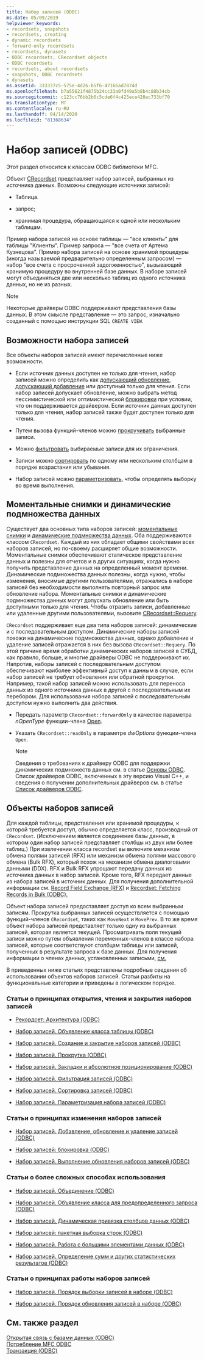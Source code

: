 ```yaml
---
title: Набор записей (ODBC)
ms.date: 05/09/2019
helpviewer_keywords:
- recordsets, snapshots
- recordsets, creating
- dynamic recordsets
- forward-only recordsets
- recordsets, dynasets
- ODBC recordsets, CRecordset objects
- ODBC recordsets
- recordsets, about recordsets
- snapshots, ODBC recordsets
- dynasets
ms.assetid: 333337c5-575e-4d26-b5f6-47166ad7874d
ms.openlocfilehash: b7a55621f4875b24cc33a0fd49a5b8b4c88b34cb
ms.sourcegitcommit: c123cc76bb2b6c5cde6f4c425ece420ac733bf70
ms.translationtype: MT
ms.contentlocale: ru-RU
ms.lasthandoff: 04/14/2020
ms.locfileid: "81368634"
---
```

# <a name="recordset-odbc"></a>Набор записей (ODBC)

Этот раздел относится к классам ODBC библиотеки MFC.

Объект [CRecordset](../../mfc/reference/crecordset-class.md) представляет набор записей, выбранных из источника данных. Возможны следующие источники записей:

- Таблица.

- запрос;

- хранимая процедура, обращающаяся к одной или нескольким таблицам.

Пример набора записей на основе таблицы — "все клиенты" для таблицы "Клиенты". Пример запроса — "все счета от Артема Кузнецова". Пример набора записей на основе хранимой процедуры (иногда называемой предварительно определенным запросом) — набор "все счета с просроченной задолженностью", вызывающий хранимую процедуру во внутренней базе данных. В наборе записей могут объединяться две или несколько таблиц из одного источника данных, но не из разных.

> [!NOTE]
> Некоторые драйверы ODBC поддерживают представления базы данных. В этом смысле представление — это запрос, изначально созданный с помощью инструкции SQL `CREATE VIEW`.

## <a name="recordset-capabilities"></a><a name="_core_recordset_capabilities"></a> Возможности набора записей

Все объекты наборов записей имеют перечисленные ниже возможности.

- Если источник данных доступен не только для чтения, набор записей можно определить как [допускающий обновление](../../data/odbc/recordset-adding-updating-and-deleting-records-odbc.md), [допускающий добавление](../../data/odbc/recordset-adding-updating-and-deleting-records-odbc.md) или доступный только для чтения. Если набор записей допускает обновление, можно выбрать метод пессимистической или оптимистической [блокировки](../../data/odbc/recordset-locking-records-odbc.md) при условии, что он поддерживается драйвером. Если источник данных доступен только для чтения, набор записей также будет доступен только для чтения.

- Путем вызова функций-членов можно [прокручивать](../../data/odbc/recordset-scrolling-odbc.md) выбранные записи.

- Можно [фильтровать](../../data/odbc/recordset-filtering-records-odbc.md) выбираемые записи для их ограничения.

- Записи можно [сортировать](../../data/odbc/recordset-sorting-records-odbc.md) по одному или нескольким столбцам в порядке возрастания или убывания.

- Набор записей можно [параметризовать](../../data/odbc/recordset-parameterizing-a-recordset-odbc.md), чтобы определять выборку во время выполнения.

## <a name="snapshots-and-dynasets"></a><a name="_core_snapshots_and_dynasets"></a> Моментальные снимки и динамические подмножества данных

Существует два основных типа наборов записей: [моментальные снимки](../../data/odbc/snapshot.md) и [динамические подмножества данных](../../data/odbc/dynaset.md). Оба поддерживаются классом `CRecordset`. Каждый из них обладает общими свойствами всех наборов записей, но по-своему расширяет общие возможности. Моментальные снимки обеспечивают статическое представление данных и полезны для отчетов и в других ситуациях, когда нужно получить представление данных на определенный момент времени. Динамические подмножества данных полезны, когда нужно, чтобы изменения, вносимые другими пользователями, отражались в наборе записей без необходимости выполнять повторный запрос или обновление набора. Моментальные снимки и динамические подмножества данных могут допускать обновление или быть доступными только для чтения. Чтобы отразить записи, добавленные или удаленные другими пользователями, вызовите [CRecordset::Requery](../../mfc/reference/crecordset-class.md#requery).

`CRecordset` поддерживает еще два типа наборов записей: динамические и с последовательным доступом. Динамические наборы записей похожи на динамические подмножества данных, однако добавление и удаление записей отражается в них без вызова `CRecordset::Requery`. По этой причине время обработки динамических наборов записей в СУБД, как правило, больше, и многие драйверы ODBC не поддерживают их. Напротив, наборы записей с последовательным доступом обеспечивают наиболее эффективный доступ к данным в случае, если набор записей не требует обновления или обратной прокрутки. Например, такой набор записей можно использовать для переноса данных из одного источника данных в другой с последовательным их перебором. Для использования набора записей с последовательным доступом нужно выполнить два действия.

- Передать параметр `CRecordset::forwardOnly` в качестве параметра *nOpenType* функции-члена [Open](../../mfc/reference/crecordset-class.md#open).

- Указать `CRecordset::readOnly` в параметре *dwOptions* функции-члена `Open`.

    > [!NOTE]
    >  Сведения о требованиях к драйверу ODBC для поддержки динамических подмножеств данных см. в статье [Основы ODBC](../../data/odbc/odbc-basics.md). Список драйверов ODBC, включенных в эту версию Visual C++, и сведения о получении дополнительных драйверов см. в статье [Список драйверов ODBC](../../data/odbc/odbc-driver-list.md).

## <a name="your-recordsets"></a><a name="_core_your_recordsets"></a> Объекты наборов записей

Для каждой таблицы, представления или хранимой процедуры, к которой требуется доступ, обычно определяется класс, производный от `CRecordset`. (Исключением является соединение базы данных, в котором один набор записей представляет столбцы из двух или более таблиц.) При извлечении класса recordset вы включите механизм обмена полями записей (RFX) или механизм обмена полями массового обмена (Bulk RFX), который похож на механизм обмена диалоговыми данными (DDX). RFX и Bulk RFX упрощают передачу данных из источника данных в набор записей. Кроме того, RFX передает данные из набора записей в источник данных. Для получения дополнительной информации см. [Record Field Exchange (RFX)](../../data/odbc/record-field-exchange-rfx.md) и [Recordset: Fetching Records in Bulk (ODBC).](../../data/odbc/recordset-fetching-records-in-bulk-odbc.md)

Объект набора записей предоставляет доступ ко всем выбранным записям. Прокрутка выбранных записей осуществляется с помощью функций-членов `CRecordset`, таких как `MoveNext` и `MovePrev`. В то же время объект набора записей представляет только одну из выбранных записей, которая является текущей. Просматривать поля текущей записи можно путем объявления переменных-членов в классе набора записей, которые соответствуют столбцам таблицы или записей, полученных в результате запроса к базе данных. Для получения информации о членах данных, установленных записьми, [см.](../../data/odbc/recordset-architecture-odbc.md)

В приведенных ниже статьях представлены подробные сведения об использовании объектов наборов записей. Статьи разбиты на функциональные категории и приведены в логическом порядке.

### <a name="topics-about-the-mechanics-of-opening-reading-and-closing-recordsets"></a>Статьи о принципах открытия, чтения и закрытия наборов записей

- [Рекордсет: Архитектура (ODBC)](../../data/odbc/recordset-architecture-odbc.md)

- [Набор записей. Объявление класса таблицы (ODBC)](../../data/odbc/recordset-declaring-a-class-for-a-table-odbc.md)

- [Набор записей. Создание и закрытие наборов записей (ODBC)](../../data/odbc/recordset-creating-and-closing-recordsets-odbc.md)

- [Набор записей. Прокрутка (ODBC)](../../data/odbc/recordset-scrolling-odbc.md)

- [Набор записей. Закладки и абсолютное позиционирование (ODBC)](../../data/odbc/recordset-bookmarks-and-absolute-positions-odbc.md)

- [Набор записей. Фильтрация записей (ODBC)](../../data/odbc/recordset-filtering-records-odbc.md)

- [Набор записей. Сортировка записей (ODBC)](../../data/odbc/recordset-sorting-records-odbc.md)

- [Набор записей. Параметризация набора записей (ODBC)](../../data/odbc/recordset-parameterizing-a-recordset-odbc.md)

### <a name="topics-about-the-mechanics-of-modifying-recordsets"></a>Статьи о принципах изменения наборов записей

- [Набор записей. Добавление, обновление и удаление записей (ODBC)](../../data/odbc/recordset-adding-updating-and-deleting-records-odbc.md)

- [Набор записей: блокировка (ODBC)](../../data/odbc/recordset-locking-records-odbc.md)

- [Набор записей. Выполнение обновления наборов записей (ODBC)](../../data/odbc/recordset-requerying-a-recordset-odbc.md)

### <a name="topics-about-somewhat-more-advanced-techniques"></a>Статьи о более сложных способах использования

- [Набор записей. Объединение (ODBC)](../../data/odbc/recordset-performing-a-join-odbc.md)

- [Набор записей. Объявление класса для предопределенного запроса (ODBC)](../../data/odbc/recordset-declaring-a-class-for-a-predefined-query-odbc.md)

- [Набор записей. Динамическая привязка столбцов данных (ODBC)](../../data/odbc/recordset-dynamically-binding-data-columns-odbc.md)

- [Набор записей: пакетная выборка строк (ODBC)](../../data/odbc/recordset-fetching-records-in-bulk-odbc.md)

- [Набор записей. Работа с большими элементами данных (ODBC)](../../data/odbc/recordset-working-with-large-data-items-odbc.md)

- [Набор записей. Определение сумм и других статистических результатов (ODBC)](../../data/odbc/recordset-obtaining-sums-and-other-aggregate-results-odbc.md)

### <a name="topics-about-how-recordsets-work"></a>Статьи о принципах работы наборов записей

- [Набор записей. Порядок выборки записей в наборе (ODBC)](../../data/odbc/recordset-how-recordsets-select-records-odbc.md)

- [Набор записей. Порядок обновления записей в наборе (ODBC)](../../data/odbc/recordset-how-recordsets-update-records-odbc.md)

## <a name="see-also"></a>См. также раздел

[Открытая связь с базами данных (ODBC)](../../data/odbc/open-database-connectivity-odbc.md)<br/>
[Потребление MFC ODBC](../../mfc/reference/adding-an-mfc-odbc-consumer.md)<br/>
[Транзакция (ODBC)](../../data/odbc/transaction-odbc.md)
